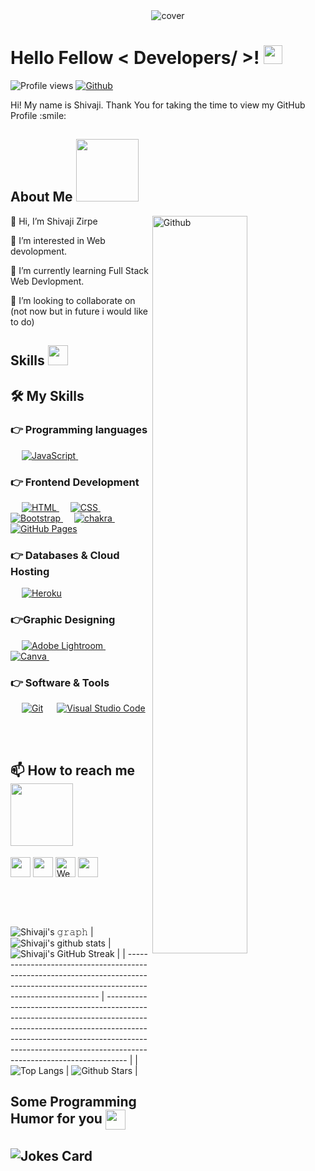 <div align="center">
<img width="" height = "" src="https://miro.medium.com/max/1444/1*Z5-lWkyzcRB5ahgm9qyxvg.png" alt="cover" />
</div>

<h1> Hello Fellow < Developers/ >! <img src = "https://raw.githubusercontent.com/MartinHeinz/MartinHeinz/master/wave.gif" width = 30px> </h1>
<p align='center'>
</p>

![Profile views](https://visitor-badge.glitch.me/badge?page_id=CodEsHiVaz.CodEsHiVaz)
[![Github](https://img.shields.io/github/followers/CodEsHiVaz?label=Follow&style=social)](https://github.com/CodEsHiVaz)

<div size='20px'> Hi! My name is Shivaji. Thank You for taking the time to view my GitHub Profile :smile:
</div>

<h2> About Me <img src = "https://media0.giphy.com/media/KDDpcKigbfFpnejZs6/giphy.gif?cid=ecf05e47oy6f4zjs8g1qoiystc56cu7r9tb8a1fe76e05oty&rid=giphy.gif" width = 100px></h2>

<img width="55%" align="right" alt="Github" src="https://raw.githubusercontent.com/onimur/.github/master/.resources/git-header.svg" />

👋 Hi, I’m Shivaji Zirpe
  
👀 I’m interested in Web devolopment.
  
🌱 I’m currently learning Full Stack Web Devlopment.
  
💞️ I’m looking to collaborate on (not now but in future i would like to do)
  
  

    


<h2> Skills <img src = "https://media2.giphy.com/media/QssGEmpkyEOhBCb7e1/giphy.gif?cid=ecf05e47a0n3gi1bfqntqmob8g9aid1oyj2wr3ds3mg700bl&rid=giphy.gif" width = 32px> </h2>

## 🛠️ My Skills

### 👉 Programming languages

<p align="left"> 
  &emsp; 

  <a href="https://developer.mozilla.org/en-US/docs/Web/JavaScript" target="_blank"> 
     <img alt="JavaScript" src="https://img.shields.io/badge/JavaScript%20-%23F7DF1E.svg?logo=javascript&logoColor=black">
   </a>
  &emsp;

</p>

### 👉 Frontend Development

<p align="left"> 
  &emsp; 
  <a href="https://www.w3.org/html/" target="_blank"> 
   <img alt="HTML" src="https://img.shields.io/badge/HTML5%20-%23E34F26.svg?logo=html5&logoColor=white">
  </a>   
  &emsp;
  <a href="https://www.w3schools.com/css/" target="_blank">
    <img alt="CSS" src="https://img.shields.io/badge/CSS%20-%231572B6.svg?logo=css3&logoColor=white">
  </a> 
   &emsp;
  <a href="https://getbootstrap.com" target="_blank"> 
    <img alt="Bootstrap" src="https://img.shields.io/badge/Bootstrap-%23563D7C.svg?style=flat&logo=bootstrap&logoColor=white"/>
  </a>
&emsp; 
   <a href="https://www.java.com" target="_blank"> 
    <img alt="chakra" src="https://img.shields.io/badge/Chakra-%23007396.svg?logo=chakraui&logoColor=white">
  </a>
   &emsp;
    <a href="https://www.github.com"><img alt="GitHub Pages" src="https://img.shields.io/badge/React-%23327FC7.svg?style=flat&logo=github&logoColor=white"></a>
</p>

### 👉 Databases & Cloud Hosting

<p align="left">
  &emsp;
    <a href="https://www.heroku.com/"><img alt="Heroku" src="https://img.shields.io/badge/Heroku%20-%23430098.svg?logo=heroku&logoColor=white"></a>  
  &emsp;

</p>
  
### 👉Graphic Designing
<p align="left">
  &emsp;  
  <a href="https://www.adobe.com/in/products/photoshop-lightroom.html" target="_blank"> 
    <img alt="Adobe Lightroom" src="https://img.shields.io/badge/Adobe%20Lightroom-31A8FF?style=flat&logo=Adobe%20Lightroom&logoColor=white"/>
  </a>
    &emsp;
  <a href="#">
  	<img alt="Canva" src="https://img.shields.io/badge/Canva-%2300C4CC.svg?style=flat&logo=Canva&logoColor=white"/>
  </a>
&emsp; 
 </p>

### 👉 Software & Tools

<p>
  &emsp;
    <a href="#"><img alt="Git" src="https://img.shields.io/badge/Git%20-%23F05033.svg?logo=git&logoColor=white"></a>
&emsp;
    <a href="#"><img alt="Visual Studio Code" src="https://img.shields.io/badge/Visual%20Studio%20Code-0078d7.svg?logo=visual-studio-code&logoColor=white"></a>
  &emsp;

</p>

<br/>

  <h2> 📫 How to reach me  <img src='https://raw.githubusercontent.com/ShahriarShafin/ShahriarShafin/main/Assets/handshake.gif' width="100px"> </h2>
  
<a href = 'https://www.linkedin.com/in/shivaji-zirpe-92650919b/' target="_blank"> <img width = '32px' align= 'center' src="https://raw.githubusercontent.com/rahulbanerjee26/githubAboutMeGenerator/main/icons/linked-in-alt.svg"/></a>
<a href = 'https://medium.com/@mobiotech11' target="_blank"> <img width = '32px' align= 'center' src="https://raw.githubusercontent.com/rahulbanerjee26/githubAboutMeGenerator/main/icons/medium.svg"/></a>
<a href="https://shivajis-portpholio-site.netlify.app" target="_blank"><img src="https://img.icons8.com/bubbles/50/000000/web.png" width = '32px' align= 'center' alt="Website"/></a>
<a href = 'https://github.com/CodEsHiVaz/' target="_blank"> <img width = '32px' align= 'center' src="https://raw.githubusercontent.com/rahulbanerjee26/githubAboutMeGenerator/main/icons/github.svg"/></a>

<br>
<br>
  <br>

 ![Shivaji's 𝚐𝚛𝚊𝚙𝚑](https://activity-graph.herokuapp.com/graph?username=CodEsHiVaz&theme=redical&hide_border=true&area=true)
| ![Shivaji's  github stats](https://github-readme-stats.vercel.app/api?username=CodEsHiVaz&show_icons=true&theme=radical)             | ![Shivaji's  GitHub Streak](https://github-readme-streak-stats.herokuapp.com/?user=CodEsHiVaz&theme=radical)                                                                                                           |
| --------------------------------------------------------------------------------------------------------------------------------- | ----------------------------------------------------------------------------------------------------------------------------------------------------------------------------------------------------------------- |
| ![Top Langs](https://github-readme-stats.vercel.app/api/top-langs/?username=CodEsHiVaz&langs_count=8&theme=radical&layout=compact) | ![Github Stars](https://github-readme-stats.vercel.app/api?username=CodEsHiVaz&show_icons=true&locale=en&count_private=true&hide_rank=true&custom_title=My%20GitHub%20Stats&disable_animations=true&theme=radical) |

<h2> Some Programming Humor for you <img align ='center' src='https://media2.giphy.com/media/UQDSBzfyiBKvgFcSTw/giphy.gif?cid=ecf05e47p3cd513axbek3f56ti3jzizq8hincw20jauyyfyw&rid=giphy.gif' width = '32px'></h2>

![Jokes Card](https://readme-jokes.vercel.app/api?theme=radical)
-------
